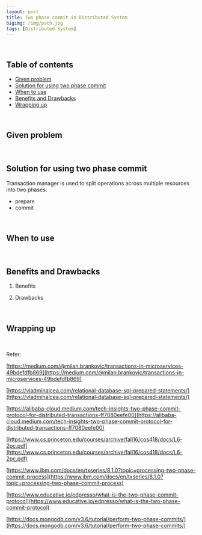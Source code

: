 ```yaml
---
layout: post
title: Two phase commit in Distributed System
bigimg: /img/path.jpg
tags: [Distributed System]
---
```




<br>

## Table of contents
- [Given problem](#given-problem)
- [Solution for using two phase commit](#solution-for-using-two-phase-commit)
- [When to use](#when-to-use)
- [Benefits and Drawbacks](#benefits-and-drawbacks)
- [Wrapping up](#wrapping-up)


<br>

## Given problem





<br>

## Solution for using two phase commit

Transaction manager is used to split operations across multiple resources into two phases:
- prepare
- commit



<br>

## When to use





<br>

## Benefits and Drawbacks

1. Benefits



2. Drawbacks



<br>

## Wrapping up







<br>

Refer:

[https://medium.com/@milan.brankovic/transactions-in-microservices-49bdefdfb869](https://medium.com/@milan.brankovic/transactions-in-microservices-49bdefdfb869)

[https://vladmihalcea.com/relational-database-sql-prepared-statements/](https://vladmihalcea.com/relational-database-sql-prepared-statements/)

[https://alibaba-cloud.medium.com/tech-insights-two-phase-commit-protocol-for-distributed-transactions-ff7080eefe00](https://alibaba-cloud.medium.com/tech-insights-two-phase-commit-protocol-for-distributed-transactions-ff7080eefe00)

[https://www.cs.princeton.edu/courses/archive/fall16/cos418/docs/L6-2pc.pdf](https://www.cs.princeton.edu/courses/archive/fall16/cos418/docs/L6-2pc.pdf)

[https://www.ibm.com/docs/en/txseries/8.1.0?topic=processing-two-phase-commit-process](https://www.ibm.com/docs/en/txseries/8.1.0?topic=processing-two-phase-commit-process)

[https://www.educative.io/edpresso/what-is-the-two-phase-commit-protocol](https://www.educative.io/edpresso/what-is-the-two-phase-commit-protocol)

[https://docs.mongodb.com/v3.6/tutorial/perform-two-phase-commits/](https://docs.mongodb.com/v3.6/tutorial/perform-two-phase-commits/)